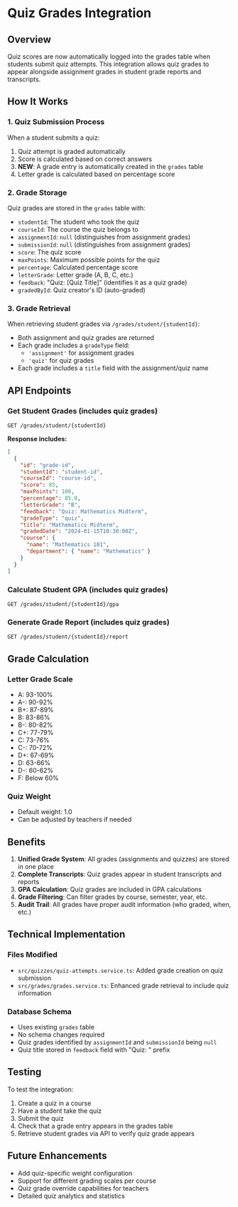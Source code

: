 # Quiz Grades Integration

## Overview

Quiz scores are now automatically logged into the grades table when students submit quiz attempts. This integration allows quiz grades to appear alongside assignment grades in student grade reports and transcripts.

## How It Works

### 1. Quiz Submission Process
When a student submits a quiz:
1. Quiz attempt is graded automatically
2. Score is calculated based on correct answers
3. **NEW**: A grade entry is automatically created in the `grades` table
4. Letter grade is calculated based on percentage score

### 2. Grade Storage
Quiz grades are stored in the `grades` table with:
- `studentId`: The student who took the quiz
- `courseId`: The course the quiz belongs to
- `assignmentId`: `null` (distinguishes from assignment grades)
- `submissionId`: `null` (distinguishes from assignment grades)
- `score`: The quiz score
- `maxPoints`: Maximum possible points for the quiz
- `percentage`: Calculated percentage score
- `letterGrade`: Letter grade (A, B, C, etc.)
- `feedback`: "Quiz: [Quiz Title]" (identifies it as a quiz grade)
- `gradedById`: Quiz creator's ID (auto-graded)

### 3. Grade Retrieval
When retrieving student grades via `/grades/student/{studentId}`:
- Both assignment and quiz grades are returned
- Each grade includes a `gradeType` field:
  - `'assignment'` for assignment grades
  - `'quiz'` for quiz grades
- Each grade includes a `title` field with the assignment/quiz name

## API Endpoints

### Get Student Grades (includes quiz grades)
```
GET /grades/student/{studentId}
```

**Response includes:**
```json
[
  {
    "id": "grade-id",
    "studentId": "student-id",
    "courseId": "course-id",
    "score": 85,
    "maxPoints": 100,
    "percentage": 85.0,
    "letterGrade": "B",
    "feedback": "Quiz: Mathematics Midterm",
    "gradeType": "quiz",
    "title": "Mathematics Midterm",
    "gradedDate": "2024-01-15T10:30:00Z",
    "course": {
      "name": "Mathematics 101",
      "department": { "name": "Mathematics" }
    }
  }
]
```

### Calculate Student GPA (includes quiz grades)
```
GET /grades/student/{studentId}/gpa
```

### Generate Grade Report (includes quiz grades)
```
GET /grades/student/{studentId}/report
```

## Grade Calculation

### Letter Grade Scale
- A: 93-100%
- A-: 90-92%
- B+: 87-89%
- B: 83-86%
- B-: 80-82%
- C+: 77-79%
- C: 73-76%
- C-: 70-72%
- D+: 67-69%
- D: 63-66%
- D-: 60-62%
- F: Below 60%

### Quiz Weight
- Default weight: 1.0
- Can be adjusted by teachers if needed

## Benefits

1. **Unified Grade System**: All grades (assignments and quizzes) are stored in one place
2. **Complete Transcripts**: Quiz grades appear in student transcripts and reports
3. **GPA Calculation**: Quiz grades are included in GPA calculations
4. **Grade Filtering**: Can filter grades by course, semester, year, etc.
5. **Audit Trail**: All grades have proper audit information (who graded, when, etc.)

## Technical Implementation

### Files Modified
- `src/quizzes/quiz-attempts.service.ts`: Added grade creation on quiz submission
- `src/grades/grades.service.ts`: Enhanced grade retrieval to include quiz information

### Database Schema
- Uses existing `grades` table
- No schema changes required
- Quiz grades identified by `assignmentId` and `submissionId` being `null`
- Quiz title stored in `feedback` field with "Quiz: " prefix

## Testing

To test the integration:

1. Create a quiz in a course
2. Have a student take the quiz
3. Submit the quiz
4. Check that a grade entry appears in the grades table
5. Retrieve student grades via API to verify quiz grade appears

## Future Enhancements

- Add quiz-specific weight configuration
- Support for different grading scales per course
- Quiz grade override capabilities for teachers
- Detailed quiz analytics and statistics 
